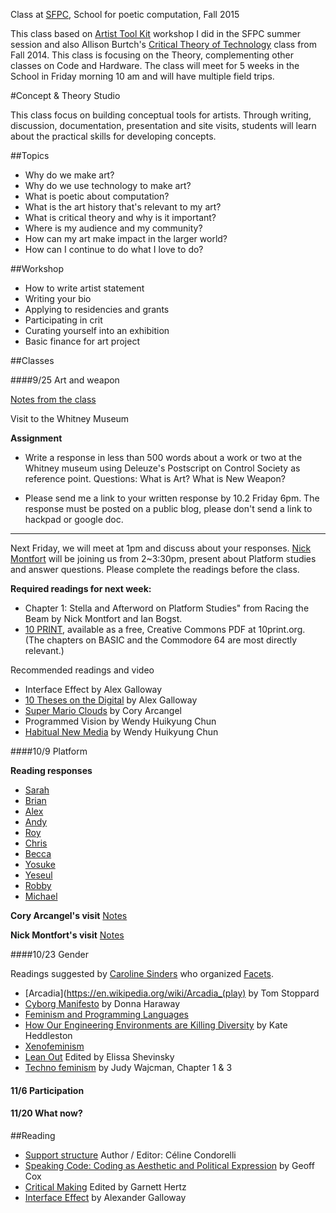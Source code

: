 Class at [SFPC](http://sfpc.io), School for poetic computation, Fall 2015


This class based on [Artist Tool Kit](https://github.com/tchoi8/ArtistToolKit) workshop I did in the SFPC summer session and also Allison Burtch's [Critical Theory of Technology](https://github.com/allisonburtch/Critical-Theory-of-Technology) class from Fall 2014. This class is focusing on the Theory, complementing other classes on Code and Hardware. The class will meet for 5 weeks in the School in Friday morning 10 am and will have multiple field trips. 

#Concept & Theory Studio 

This class focus on building conceptual tools for artists. Through writing, discussion, documentation, presentation and site visits, students will learn about the practical skills for developing concepts. 

##Topics 

- Why do we make art? 
- Why do we use technology to make art?
- What is poetic about computation? 
- What is the art history that's relevant to my art?  
- What is critical theory and why is it important? 
- Where is my audience and my community? 
- How can my art make impact in the larger world? 
- How can I continue to do what I love to do? 

##Workshop 

- How to write artist statement
- Writing your bio
- Applying to residencies and grants 
- Participating in crit 
- Curating yourself into an exhibition  
- Basic finance for art project 

##Classes

####9/25 Art and weapon 

[Notes from the class](https://fallsfpc2015.hackpad.com/Concept-and-Theory-Studio-CAyyINBiq0y)  

Visit to the Whitney Museum

**Assignment**


- Write a response in less than 500 words about a work or two at the Whitney museum using Deleuze's Postscript on Control Society as reference point. Questions: What is Art? What is New Weapon?

- Please send me a link to your written response by 10.2 Friday 6pm. The response must be posted on a public blog, please don't send a link to hackpad or google doc. 

----------------------------------------
 
Next Friday, we will meet at 1pm and discuss about your responses. [Nick Montfort](http://nickm.com/) will be joining us from 2~3:30pm, present about Platform studies and answer questions. Please complete the readings before the class. 

**Required readings for next week:**

- Chapter 1: Stella and Afterword on Platform Studies" from Racing the Beam by Nick Montfort and Ian Bogst. 
- [10 PRINT](http://10print.org/), available as a free, Creative Commons PDF at 10print.org. (The chapters on BASIC and the Commodore 64 are most directly relevant.)

Recommended readings and video 

- Interface Effect by Alex Galloway
- [10 Theses on the Digital](https://vimeo.com/48727142) by Alex Galloway 
- [Super Mario Clouds](http://www.coryarcangel.com/things-i-made/supermarioclouds/) by Cory Arcangel  
- Programmed Vision by Wendy Huikyung Chun
- [Habitual New Media](https://www.youtube.com/watch?v=sohqkmTdKOg) by Wendy Huikyung Chun

####10/9 Platform
 

**Reading responses**

- [Sarah](http://sarahsfpc.tumblr.com/post/130580371642/for-our-concept-and-theory-studio-class-with)
- [Brian](http://sfpc.briansolon.net/post/130360368614/art-and-the-new-weapon) 
- [Alex](http://sfpc.streiten.org/post/130503798302/art-and-the-society-of-control) 
- [Andy](http://sfpc-amd.tumblr.com/post/130361490909/vertical-roll)
- [Roy](http://roymacdonald.github.io/blog/2015/10/02/SFPC_CTS_1.html)
- [Chris](http://sfpchris.tumblr.com/post/130343950288/art-in-societies-of-control)
- [Becca](http://bdm-at-sfpc.tumblr.com/post/130358449353/concepts-and-theory-assignment-1-what-is-art)
- [Yosuke](http://blog.yosuke-sakai.com/post/130371547858/can-art-be-a-weapon-and-what-is-art)
- [Yeseul](http://ysfpc.tumblr.com/post/130528701127/sensibility-as-a-weapon)
- [Robby](http://robbykraft.com/sfpc/index.php?controller=post&action=view&id_post=2)
- [Michael](http://mgs.github.io/deleuze/sfpc/2015/10/02/welcome-to-jekyll.html) 
  
 
 **Cory Arcangel's visit**
 [Notes](https://fallsfpc2015.hackpad.com/Lunch-w-Cory-Arcangel-YNDOGgrw3xU)
 
 **Nick Montfort's visit** 
 [Notes](https://fallsfpc2015.hackpad.com/Concept-and-Theory-Studio-CAyyINBiq0y)  

####10/23 Gender 

Readings suggested by [Caroline Sinders](http://caroline-sinders.squarespace.com/) who organized [Facets](http://www.facets-con.com/). 

- [Arcadia](https://en.wikipedia.org/wiki/Arcadia_(play) by Tom Stoppard
- [Cyborg Manifesto](https://en.wikipedia.org/wiki/A_Cyborg_Manifesto) by Donna Haraway
- [Feminism and Programming Languages](https://www.hastac.org/blogs/arielle-schlesinger/2013/11/26/feminism-and-programming-languages)
- [How Our Engineering Environments are Killing Diversity](https://www.kateheddleston.com/blog/how-our-engineering-environments-are-killing-diversity-introduction) by Kate Heddleston
- [Xenofeminism](http://www.laboriacuboniks.net/#firstPage)
- [Lean Out](https://www.dropbox.com/s/j031u2kpektyhkv/leanout.pdf?dl=0) Edited by Elissa Shevinsky
- [Techno feminism](https://www.dropbox.com/s/50hdsjwv5hfqmrt/wajcman_judy_technofeminism.pdf?dl=0) by Judy Wajcman, Chapter 1 & 3 


#### 11/6 Participation

#### 11/20 What now? 


##Reading  

- [Support structure](http://www.supportstructures.org/) Author / Editor: Céline Condorelli
- [Speaking Code: Coding as Aesthetic and Political Expression](http://www.amazon.com/Speaking-Code-Aesthetic-Political-Expression/dp/0262018365) by Geoff Cox 
- [Critical Making](http://conceptlab.com/criticalmaking/) Edited by Garnett Hertz
- [Interface Effect](http://www.polity.co.uk/book.asp?ref=9780745662527) by Alexander Galloway 